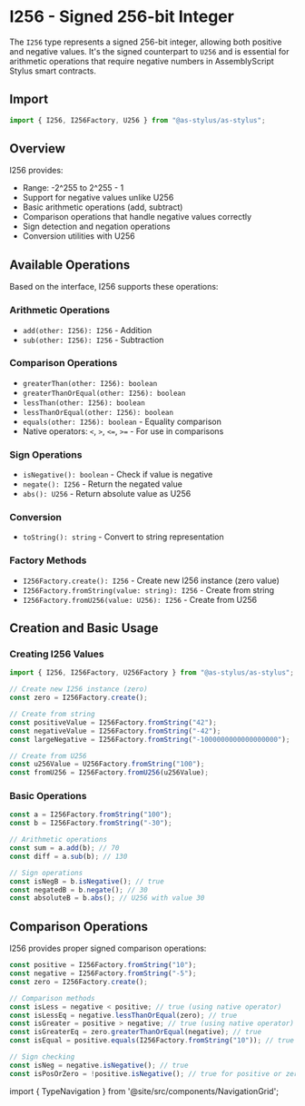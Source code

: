 # I256 - Signed 256-bit Integer

The `I256` type represents a signed 256-bit integer, allowing both positive and negative values. It's the signed counterpart to `U256` and is essential for arithmetic operations that require negative numbers in AssemblyScript Stylus smart contracts.

## Import

```typescript
import { I256, I256Factory, U256 } from "@as-stylus/as-stylus";
```

## Overview

I256 provides:

- Range: -2^255 to 2^255 - 1
- Support for negative values unlike U256
- Basic arithmetic operations (add, subtract)
- Comparison operations that handle negative values correctly
- Sign detection and negation operations
- Conversion utilities with U256

## Available Operations

Based on the interface, I256 supports these operations:

### Arithmetic Operations

- `add(other: I256): I256` - Addition
- `sub(other: I256): I256` - Subtraction

### Comparison Operations

- `greaterThan(other: I256): boolean`
- `greaterThanOrEqual(other: I256): boolean`
- `lessThan(other: I256): boolean`
- `lessThanOrEqual(other: I256): boolean`
- `equals(other: I256): boolean` - Equality comparison
- Native operators: `<`, `>`, `<=`, `>=` - For use in comparisons

### Sign Operations

- `isNegative(): boolean` - Check if value is negative
- `negate(): I256` - Return the negated value
- `abs(): U256` - Return absolute value as U256

### Conversion

- `toString(): string` - Convert to string representation

### Factory Methods

- `I256Factory.create(): I256` - Create new I256 instance (zero value)
- `I256Factory.fromString(value: string): I256` - Create from string
- `I256Factory.fromU256(value: U256): I256` - Create from U256

## Creation and Basic Usage

### Creating I256 Values

```typescript
import { I256, I256Factory, U256Factory } from "@as-stylus/as-stylus";

// Create new I256 instance (zero)
const zero = I256Factory.create();

// Create from string
const positiveValue = I256Factory.fromString("42");
const negativeValue = I256Factory.fromString("-42");
const largeNegative = I256Factory.fromString("-1000000000000000000");

// Create from U256
const u256Value = U256Factory.fromString("100");
const fromU256 = I256Factory.fromU256(u256Value);
```

### Basic Operations

```typescript
const a = I256Factory.fromString("100");
const b = I256Factory.fromString("-30");

// Arithmetic operations
const sum = a.add(b); // 70
const diff = a.sub(b); // 130

// Sign operations
const isNegB = b.isNegative(); // true
const negatedB = b.negate(); // 30
const absoluteB = b.abs(); // U256 with value 30
```

## Comparison Operations

I256 provides proper signed comparison operations:

```typescript
const positive = I256Factory.fromString("10");
const negative = I256Factory.fromString("-5");
const zero = I256Factory.create();

// Comparison methods
const isLess = negative < positive; // true (using native operator)
const isLessEq = negative.lessThanOrEqual(zero); // true
const isGreater = positive > negative; // true (using native operator)
const isGreaterEq = zero.greaterThanOrEqual(negative); // true
const isEqual = positive.equals(I256Factory.fromString("10")); // true

// Sign checking
const isNeg = negative.isNegative(); // true
const isPosOrZero = !positive.isNegative(); // true for positive or zero
```

import { TypeNavigation } from '@site/src/components/NavigationGrid';

<TypeNavigation />
